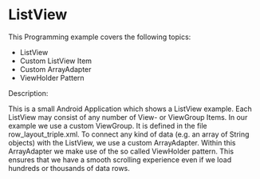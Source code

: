 # ListView

This Programming example covers the following topics:
* ListView
* Custom ListView Item
* Custom ArrayAdapter
* ViewHolder Pattern

Description:

This is a small Android Application which shows a ListView example.
Each ListView may consist of any number of View- or ViewGroup Items. In our example we use a custom ViewGroup.
It is defined in the file row_layout_triple.xml.
To connect any kind of data (e.g. an array of String objects) with the ListView, we use a custom ArrayAdapter.
Within this ArrayAdapter we make use of the so called ViewHolder pattern. This ensures that we have a smooth scrolling experience even if we load hundreds or thousands of data rows.


